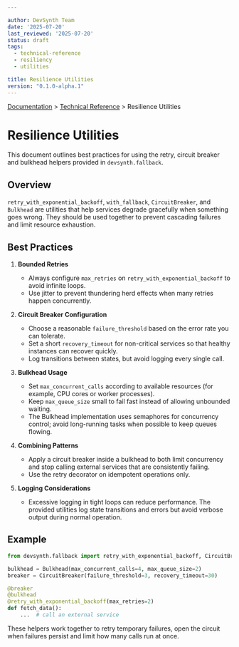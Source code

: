 ```yaml
---

author: DevSynth Team
date: '2025-07-20'
last_reviewed: '2025-07-20'
status: draft
tags:
  - technical-reference
  - resiliency
  - utilities

title: Resilience Utilities
version: "0.1.0-alpha.1"
---
```

<div class="breadcrumbs">
<a href="../index.md">Documentation</a> &gt; <a href="index.md">Technical Reference</a> &gt; Resilience Utilities
</div>

# Resilience Utilities

This document outlines best practices for using the retry, circuit breaker and
bulkhead helpers provided in `devsynth.fallback`.

## Overview

`retry_with_exponential_backoff`, `with_fallback`, `CircuitBreaker`, and
`Bulkhead` are utilities that help services degrade gracefully when something
goes wrong. They should be used together to prevent cascading failures and limit
resource exhaustion.

## Best Practices

1. **Bounded Retries**
   - Always configure `max_retries` on `retry_with_exponential_backoff` to avoid
     infinite loops.
   - Use jitter to prevent thundering herd effects when many retries happen
     concurrently.

2. **Circuit Breaker Configuration**
   - Choose a reasonable `failure_threshold` based on the error rate you can
     tolerate.
   - Set a short `recovery_timeout` for non-critical services so that healthy
     instances can recover quickly.
   - Log transitions between states, but avoid logging every single call.

3. **Bulkhead Usage**
   - Set `max_concurrent_calls` according to available resources (for example,
     CPU cores or worker processes).
   - Keep `max_queue_size` small to fail fast instead of allowing unbounded
     waiting.
   - The Bulkhead implementation uses semaphores for concurrency control;
     avoid long-running tasks when possible to keep queues flowing.

4. **Combining Patterns**
   - Apply a circuit breaker inside a bulkhead to both limit concurrency and
     stop calling external services that are consistently failing.
   - Use the retry decorator on idempotent operations only.

5. **Logging Considerations**
   - Excessive logging in tight loops can reduce performance. The provided
     utilities log state transitions and errors but avoid verbose output during
     normal operation.

## Example

```python
from devsynth.fallback import retry_with_exponential_backoff, CircuitBreaker, Bulkhead

bulkhead = Bulkhead(max_concurrent_calls=4, max_queue_size=2)
breaker = CircuitBreaker(failure_threshold=3, recovery_timeout=30)

@breaker
@bulkhead
@retry_with_exponential_backoff(max_retries=2)
def fetch_data():
    ...  # call an external service
```

These helpers work together to retry temporary failures, open the circuit when
failures persist and limit how many calls run at once.
